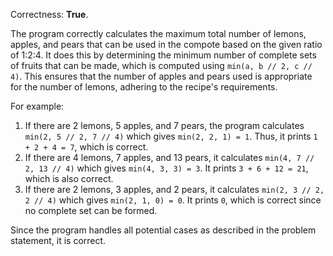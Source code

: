 Correctness: **True**.

The program correctly calculates the maximum total number of lemons, apples, and pears that can be used in the compote based on the given ratio of 1:2:4. It does this by determining the minimum number of complete sets of fruits that can be made, which is computed using `min(a, b // 2, c // 4)`. This ensures that the number of apples and pears used is appropriate for the number of lemons, adhering to the recipe's requirements.

For example:
1. If there are 2 lemons, 5 apples, and 7 pears, the program calculates `min(2, 5 // 2, 7 // 4)` which gives `min(2, 2, 1) = 1`. Thus, it prints `1 + 2 + 4 = 7`, which is correct.
2. If there are 4 lemons, 7 apples, and 13 pears, it calculates `min(4, 7 // 2, 13 // 4)` which gives `min(4, 3, 3) = 3`. It prints `3 + 6 + 12 = 21`, which is also correct.
3. If there are 2 lemons, 3 apples, and 2 pears, it calculates `min(2, 3 // 2, 2 // 4)` which gives `min(2, 1, 0) = 0`. It prints `0`, which is correct since no complete set can be formed.

Since the program handles all potential cases as described in the problem statement, it is correct.